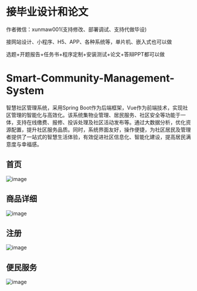 # 接毕业设计和论文
作者微信：xunmaw001(支持修改、部署调试、支持代做毕设)

接网站设计、小程序、H5、APP、各种系统等，单片机、嵌入式也可以做

选题+开题报告+任务书+程序定制+安装测试+论文+答辩PPT都可以做
# Smart-Community-Management-System
智慧社区管理系统，采用Spring Boot作为后端框架，Vue作为前端技术，实现社区管理的智能化与高效化。该系统集物业管理、居民服务、社区安全等功能于一体，支持在线缴费、报修、投诉处理及社区活动发布等。通过大数据分析，优化资源配置，提升社区服务品质。同时，系统界面友好，操作便捷，为社区居民及管理者提供了一站式的智慧生活体验，有效促进社区信息化、智能化建设，提高居民满意度与幸福感。
## 首页
![image](https://github.com/user-attachments/assets/33a5e79c-c3ec-451c-901e-ed0b10ed5578)
## 商品详细
![image](https://github.com/user-attachments/assets/7f29d36b-ac0c-48de-97dd-90bd53ebfe90)
## 注册
![image](https://github.com/user-attachments/assets/4b2496b7-8827-4679-aae6-defb26c74dbe)
## 便民服务
![image](https://github.com/user-attachments/assets/90064599-a6a0-4f9d-92d3-a23dbd660a96)

